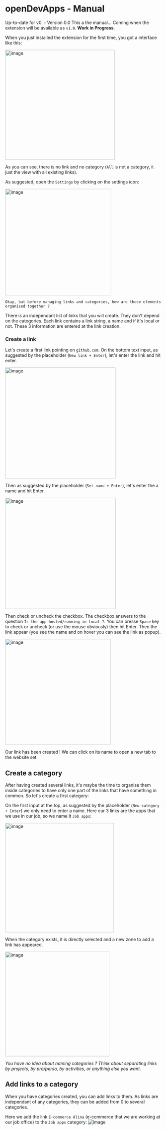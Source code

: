 # openDevApps - Manual
Up-to-date for v0. - Version 0.0 
This a the manual... Coming when the extension will be available as `v1.0`.
**Work in Progress**.

When you just installed the extension for the first time, you got a interface like this:

<img width="352" alt="image" src="https://user-images.githubusercontent.com/47849646/111702249-414e5500-883c-11eb-820f-a41abac89033.png">

As you can see, there is no link and no category (`All` is not a category, it just the view with all existing links).

As suggested, open the `Settings` by clicking on the settings icon:

<img width="341" alt="image" src="https://user-images.githubusercontent.com/47849646/111702963-495ac480-883d-11eb-9cac-4b7a5b08bffc.png">

    Okay, but before managing links and categories, how are these elements organised together ?

There is an independant list of links that you will create. They don't depend on the categories. Each link contains a link string, a name and if it's local or not. These 3 information are entered at the link creation.

### Create a link
Let's create a first link pointing on `github.com`. On the bottom text input, as suggested by the placeholder (`New link + Enter`), let's enter the link and hit enter.

<img width="355" alt="image" src="https://user-images.githubusercontent.com/47849646/111703131-832bcb00-883d-11eb-9796-2799b9bb2352.png">

Then as suggested by the placeholder (`Set name + Enter`), let's enter the a name and hit Enter.

<img width="356" alt="image" src="https://user-images.githubusercontent.com/47849646/111703421-e584cb80-883d-11eb-992c-c68ee3507c94.png">

Then check or uncheck the checkbox. The checkbox answers to the question `Is the app hosted/running in local ?`. You can presse `Space` key to check or uncheck (or use the mouse obviously) then hit Enter. Then the link appear (you see the name and on hover you can see the link as popup).

<img width="339" alt="image" src="https://user-images.githubusercontent.com/47849646/111823119-dad14180-88e4-11eb-8635-3ddd81e72c0b.png">

Our link has been created ! We can click on its name to open a new tab to the website set.

## Create a category
After having created several links, it's maybe the time to organise them inside categories to have only one part of the links that have something in common. So let's create a first category:

On the first input at the top, as suggested by the placeholder (`New category + Enter`) we only need to enter a name. Here our 3 links are the apps that we use in our job, so we name it `Job apps`:

<img width="350" alt="image" src="https://user-images.githubusercontent.com/47849646/111823672-824e7400-88e5-11eb-9337-05f5ade6bc60.png">

When the category exists, it is directly selected and a new zone to add a link has appeared.

<img width="335" alt="image" src="https://user-images.githubusercontent.com/47849646/111823966-e1ac8400-88e5-11eb-9301-aed69e0ea64b.png">

*You have no idea about naming categories ? Think about separating links by projects, by pro/perso, by activities, or anything else you want.*

## Add links to a category
When you have categories created, you can add links to them. As links are independant of any categories, they can be added from 0 to several categories.

Here we add the link `E-commerce Alina` (e-commerce that we are working at our job office) to the `Job apps` category:
![image](https://user-images.githubusercontent.com/47849646/111880304-0b7bae80-89ab-11eb-8edc-ea8db4c1a413.png)
